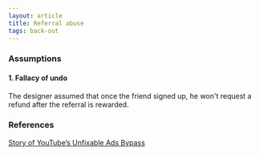 ```yaml
---
layout: article
title: Referral abuse
tags: back-out
---
```


### Assumptions
#### 1. Fallacy of undo
The designer assumed that once the friend signed up, he won't request a refund after the referral is rewarded.

### References
[Story of YouTube’s Unfixable Ads Bypass](https://itsdeepceh.medium.com/a-business-logic-error-bug-worth-600-a0050720bfee)

